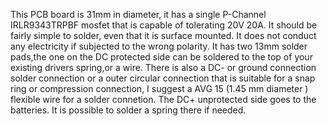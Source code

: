 This PCB board is 31mm in diameter, it has a single P-Channel IRLR9343TRPBF mosfet that is capable of tolerating 20V 20A. 
It should be fairly simple to solder, even that it is surface mounted. It does not conduct any electricity if subjected to the wrong polarity. 
It has two 13mm solder pads,the one on the DC protected side can be soldered to the top of your existing drivers spring,or a wire. 
There is also a DC- or ground connection solder connection or a outer circular connection that is suitable for a snap ring or compression connection, 
I suggest a AVG 15 (1.45 mm diameter ) flexible wire for a solder connetion. 
The DC+ unprotected side goes to the batteries. It is possible to solder a spring there if needed.
